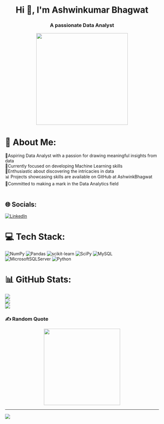 <h1 align="center">Hi 👋, I'm Ashwinkumar Bhagwat</h1>
<h3 align="center">A passionate Data Analyst</h3>

<div align="center">
  <img height="300" src="https://digitalnext.co.uk/wp-content/uploads/2020/10/bi-dashboard.gif"  />
</div>


# 💫 About Me:
👀Aspiring Data Analyst with a passion for drawing meaningful insights from data<br>🔭Currently focused on developing Machine Learning skills<br>🌱Enthusiastic about discovering the intricacies in data<br> 📊 Projects showcasing skills are available on GitHub at AshwinkBhagwat<br>🤔Committed to making a mark in the Data Analytics field<br><br>



## 🌐 Socials:
[![LinkedIn](https://img.shields.io/badge/LinkedIn-%230077B5.svg?logo=linkedin&logoColor=white)](https://www.linkedin.com/in/ashwinkumar-bhagwat/)

# 💻 Tech Stack:
![NumPy](https://img.shields.io/badge/numpy-%23013243.svg?style=for-the-badge&logo=numpy&logoColor=white) ![Pandas](https://img.shields.io/badge/pandas-%23150458.svg?style=for-the-badge&logo=pandas&logoColor=white) ![scikit-learn](https://img.shields.io/badge/scikit--learn-%23F7931E.svg?style=for-the-badge&logo=scikit-learn&logoColor=white) ![SciPy](https://img.shields.io/badge/SciPy-%230C55A5.svg?style=for-the-badge&logo=scipy&logoColor=%white) ![MySQL](https://img.shields.io/badge/mysql-%2300f.svg?style=for-the-badge&logo=mysql&logoColor=white) ![MicrosoftSQLServer](https://img.shields.io/badge/Microsoft%20SQL%20Sever-CC2927?style=for-the-badge&logo=microsoft%20sql%20server&logoColor=white) ![Python](https://img.shields.io/badge/python-3670A0?style=for-the-badge&logo=python&logoColor=ffdd54)
# 📊 GitHub Stats:
![](https://github-readme-stats.vercel.app/api?username=AshwinkBhagwat&theme=dark&hide_border=false&include_all_commits=false&count_private=false)<br/>
![](https://github-readme-streak-stats.herokuapp.com/?user=AshwinkBhagwat&theme=dark&hide_border=false)<br/>
![](https://github-readme-stats.vercel.app/api/top-langs/?username=AshwinkBhagwat&theme=dark&hide_border=false&include_all_commits=false&count_private=false&layout=compact)

### ✍️ Random  Quote
<div align="center">
  <img height="250" src="https://dpbnri2zg3lc2.cloudfront.net/en/wp-content/uploads/old-blog-uploads/hilary-mason-data-quote.jpg"  />
</div>

---
[![](https://visitcount.itsvg.in/api?id=AshwinkBhagwat&icon=0&color=0)](https://visitcount.itsvg.in)

<!-- Proudly created with GPRM ( https://gprm.itsvg.in ) -->


